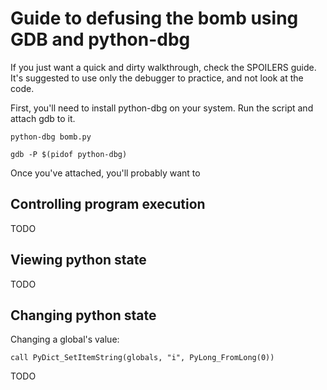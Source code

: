 
# Guide to defusing the bomb using GDB and python-dbg

If you just want a quick and dirty walkthrough, check the SPOILERS guide.
It's suggested to use only the debugger to practice, and not look at the code.

First, you'll need to install python-dbg on your system.
Run the script and attach gdb to it.

```
python-dbg bomb.py
```

```
gdb -P $(pidof python-dbg)
```

Once you've attached, you'll probably want to 

## Controlling program execution

TODO

## Viewing python state

TODO

## Changing python state

Changing a global's value:

```
call PyDict_SetItemString(globals, "i", PyLong_FromLong(0))
```

TODO
